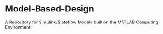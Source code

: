# Model-Based-Design
A Repository for Simulink/Stateflow Models built on the MATLAB Computing Environment 
